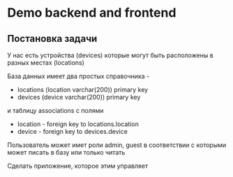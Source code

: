# Demo backend and frontend

## Постановка задачи

У нас есть устройства (devices) которые могут быть расположены в разных местах (locations)

База данных имеет два простых справочника -

- locations (location varchar(200)) primary key
- devices (device varchar(200)) primary key

и таблицу associations c полями

- location - foreign key to locations.location
- device - foreign key to devices.device

Пользователь может имет роли admin, guest
в соответствии с которыми может писать в базу или только читать

Сделать приложение, которое этим управляет





